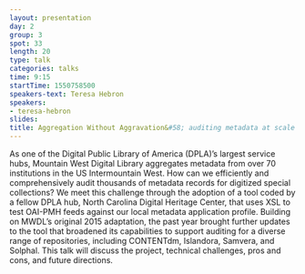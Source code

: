 ```yaml
---
layout: presentation
day: 2
group: 3
spot: 33
length: 20
type: talk
categories: talks
time: 9:15
startTime: 1550758500
speakers-text: Teresa Hebron
speakers:
- teresa-hebron
slides:
title: Aggregation Without Aggravation&#58; auditing metadata at scale
---
```

As one of the Digital Public Library of America (DPLA)’s largest service hubs, Mountain West Digital Library aggregates metadata from over 70 institutions in the US Intermountain West. How can we efficiently and comprehensively audit thousands of metadata records for digitized special collections? We meet this challenge through the adoption of a tool coded by a fellow DPLA hub, North Carolina Digital Heritage Center, that uses XSL to test OAI-PMH feeds against our local metadata application profile. Building on MWDL’s original 2015 adaptation, the past year brought further updates to the tool that broadened its capabilities to support auditing for a diverse range of repositories, including CONTENTdm, Islandora, Samvera, and Solphal. This talk will discuss the project, technical challenges, pros and cons, and future directions.
